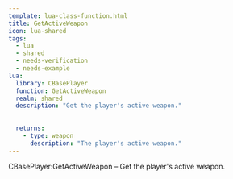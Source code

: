 ```yaml
---
template: lua-class-function.html
title: GetActiveWeapon
icon: lua-shared
tags:
  - lua
  - shared
  - needs-verification
  - needs-example
lua:
  library: CBasePlayer
  function: GetActiveWeapon
  realm: shared
  description: "Get the player's active weapon."
  
  
  returns:
    - type: weapon
      description: "The player's active weapon."
---
```


<div class="lua__search__keywords">
CBasePlayer:GetActiveWeapon &#x2013; Get the player's active weapon.
</div>
